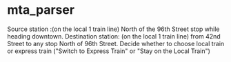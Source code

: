 # mta_parser
Source station :(on the local 1 train line) North of the 96th Street stop while heading downtown.
Destination station: (on the local 1 train line) from 42nd Street to any stop North of 96th Street.
Decide whether to choose local train or express train ("Switch to Express Train" or "Stay on the Local Train")

